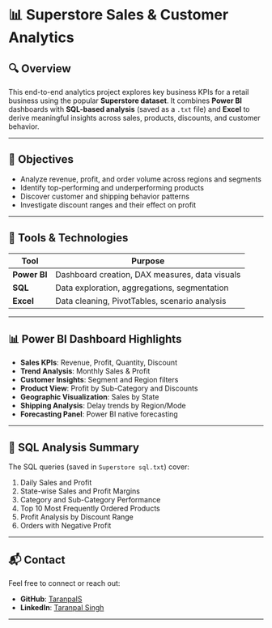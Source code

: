 # 📊 Superstore Sales & Customer Analytics

## 🔍 Overview

This end-to-end analytics project explores key business KPIs for a retail business using the popular **Superstore dataset**. It combines **Power BI** dashboards with **SQL-based analysis** (saved as a `.txt` file) and **Excel** to derive meaningful insights across sales, products, discounts, and customer behavior.

---

## 🎯 Objectives

- Analyze revenue, profit, and order volume across regions and segments
- Identify top-performing and underperforming products
- Discover customer and shipping behavior patterns
- Investigate discount ranges and their effect on profit

---

## 🧰 Tools & Technologies

| Tool        | Purpose                                       |
|-------------|-----------------------------------------------|
| **Power BI**| Dashboard creation, DAX measures, data visuals|
| **SQL**     | Data exploration, aggregations, segmentation  |
| **Excel**   | Data cleaning, PivotTables, scenario analysis |

---

## 📊 Power BI Dashboard Highlights

- **Sales KPIs**: Revenue, Profit, Quantity, Discount
- **Trend Analysis**: Monthly Sales & Profit
- **Customer Insights**: Segment and Region filters
- **Product View**: Profit by Sub-Category and Discounts
- **Geographic Visualization**: Sales by State
- **Shipping Analysis**: Delay trends by Region/Mode
- **Forecasting Panel**: Power BI native forecasting

---

## 🧠 SQL Analysis Summary

The SQL queries (saved in `Superstore sql.txt`) cover:

1. Daily Sales and Profit
2. State-wise Sales and Profit Margins
3. Category and Sub-Category Performance
4. Top 10 Most Frequently Ordered Products
5. Profit Analysis by Discount Range
6. Orders with Negative Profit

---

## 📬 Contact

Feel free to connect or reach out:
- **GitHub**: [TaranpalS](https://github.com/TaranpalS)
- **LinkedIn**: [Taranpal Singh](https://in.linkedin.com/in/taranpalsinghh)

---
